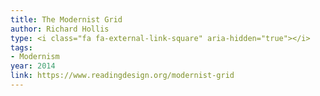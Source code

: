 ```yaml
---
title: The Modernist Grid
author: Richard Hollis
type: <i class="fa fa-external-link-square" aria-hidden="true"></i>
tags:
- Modernism
year: 2014
link: https://www.readingdesign.org/modernist-grid
---
```


